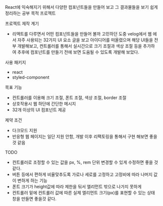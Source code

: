 React에 익숙해지기 위해서 다양한 컴포넌트들을 만들어 보고 그 결과물들을 보기 쉽게 정리하는 공부 목적 프로젝트

프로젝트 제작 계기

- 리액트를 다루면서 어떤 컴포넌트들을 만들어 볼까 고민하던 도중 velog에서 웹 에서 자주 사용되는 32가지 UI 요소 글을 보고 아이디어를 떠올렸으며
  해당 UI들을 전부 개발해보고, 컨트롤러를 통해서 실시간으로 크기 조절과 색상 조절 등을 추가하여 추후에 컴포넌트를 만들기 전에 보면 도움될 수 있도록 개발해 보았다.

사용 패키지

- react
- styled-component

목표 기능

- 컨트롤러를 이용해 크기 조절, 폰트 조절, 색상 조절, border 조절
- 상호작용시 웹 하단에 간단한 메시지
- 32개 이상의 UI 컴포넌트 제공

제약 조건

- 다크모드 지원
- 반응형 웹 페이지는 일단 지원 안함, 개발 이후 리팩토링을 통해서 구현 해보면 좋을것 같음

TODO

- 컨트롤러로 조정할 수 있는 값을 px, %, rem 단위 변경할 수 있게 수정하면 좋을 것 같다.
- 버튼 등에서 편하게 비율맞추도록 가로나 세로를 고정하고 고정비에 따라 나머지 값이 변하게 하는 기능
- 폰트 크기가 height값에 따라 제한을 둬서 엘리먼트 밖으로 나가지 못하게
- 컨트롤러 밑에 컨트롤러 값에 따른 실제 엘리먼트 크기(px)를 표현할 수 있는 상태창을 만들면 좋을것 같다.
